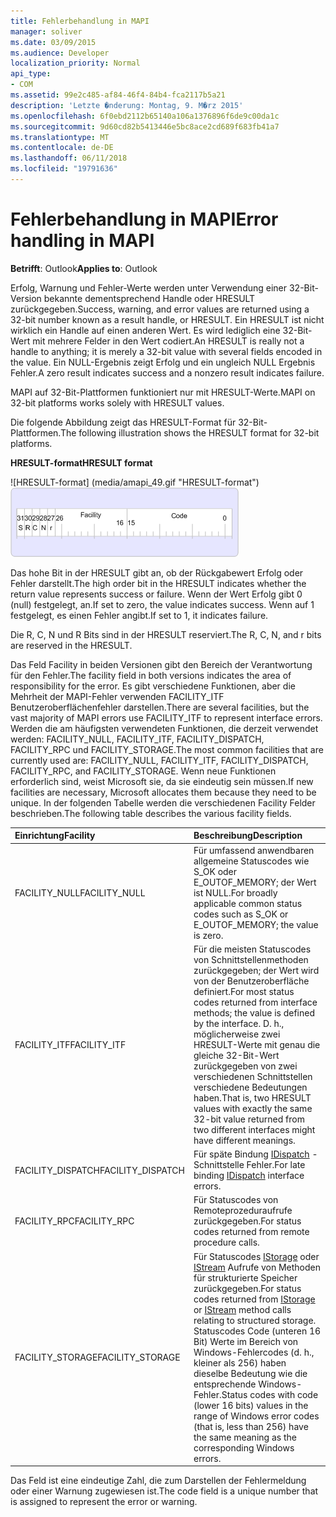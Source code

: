```yaml
---
title: Fehlerbehandlung in MAPI
manager: soliver
ms.date: 03/09/2015
ms.audience: Developer
localization_priority: Normal
api_type:
- COM
ms.assetid: 99e2c485-af84-46f4-84b4-fca2117b5a21
description: 'Letzte �nderung: Montag, 9. M�rz 2015'
ms.openlocfilehash: 6f0ebd2112b65140a106a1376896f6de9c00da1c
ms.sourcegitcommit: 9d60cd82b5413446e5bc8ace2cd689f683fb41a7
ms.translationtype: MT
ms.contentlocale: de-DE
ms.lasthandoff: 06/11/2018
ms.locfileid: "19791636"
---
```

# <a name="error-handling-in-mapi"></a><span data-ttu-id="43454-103">Fehlerbehandlung in MAPI</span><span class="sxs-lookup"><span data-stu-id="43454-103">Error handling in MAPI</span></span>

<span data-ttu-id="43454-104">**Betrifft**: Outlook</span><span class="sxs-lookup"><span data-stu-id="43454-104">**Applies to**: Outlook</span></span> 
  
<span data-ttu-id="43454-105">Erfolg, Warnung und Fehler-Werte werden unter Verwendung einer 32-Bit-Version bekannte dementsprechend Handle oder HRESULT zurückgegeben.</span><span class="sxs-lookup"><span data-stu-id="43454-105">Success, warning, and error values are returned using a 32-bit number known as a result handle, or HRESULT.</span></span> <span data-ttu-id="43454-106">Ein HRESULT ist nicht wirklich ein Handle auf einen anderen Wert. Es wird lediglich eine 32-Bit-Wert mit mehrere Felder in den Wert codiert.</span><span class="sxs-lookup"><span data-stu-id="43454-106">An HRESULT is really not a handle to anything; it is merely a 32-bit value with several fields encoded in the value.</span></span> <span data-ttu-id="43454-107">Ein NULL-Ergebnis zeigt Erfolg und ein ungleich NULL Ergebnis Fehler.</span><span class="sxs-lookup"><span data-stu-id="43454-107">A zero result indicates success and a nonzero result indicates failure.</span></span>
  
<span data-ttu-id="43454-108">MAPI auf 32-Bit-Plattformen funktioniert nur mit HRESULT-Werte.</span><span class="sxs-lookup"><span data-stu-id="43454-108">MAPI on 32-bit platforms works solely with HRESULT values.</span></span>
  
<span data-ttu-id="43454-109">Die folgende Abbildung zeigt das HRESULT-Format für 32-Bit-Plattformen.</span><span class="sxs-lookup"><span data-stu-id="43454-109">The following illustration shows the HRESULT format for 32-bit platforms.</span></span>
  
<span data-ttu-id="43454-110">**HRESULT-format**</span><span class="sxs-lookup"><span data-stu-id="43454-110">**HRESULT format**</span></span>
  
<span data-ttu-id="43454-111">![HRESULT-format] (media/amapi_49.gif "HRESULT-format")</span><span class="sxs-lookup"><span data-stu-id="43454-111">![HRESULT format](media/amapi_49.gif "HRESULT format")</span></span>
  
<span data-ttu-id="43454-112">Das hohe Bit in der HRESULT gibt an, ob der Rückgabewert Erfolg oder Fehler darstellt.</span><span class="sxs-lookup"><span data-stu-id="43454-112">The high order bit in the HRESULT indicates whether the return value represents success or failure.</span></span> <span data-ttu-id="43454-113">Wenn der Wert Erfolg gibt 0 (null) festgelegt, an.</span><span class="sxs-lookup"><span data-stu-id="43454-113">If set to zero, the value indicates success.</span></span> <span data-ttu-id="43454-114">Wenn auf 1 festgelegt, es einen Fehler angibt.</span><span class="sxs-lookup"><span data-stu-id="43454-114">If set to 1, it indicates failure.</span></span>
  
<span data-ttu-id="43454-115">Die R, C, N und R Bits sind in der HRESULT reserviert.</span><span class="sxs-lookup"><span data-stu-id="43454-115">The R, C, N, and r bits are reserved in the HRESULT.</span></span>
  
<span data-ttu-id="43454-116">Das Feld Facility in beiden Versionen gibt den Bereich der Verantwortung für den Fehler.</span><span class="sxs-lookup"><span data-stu-id="43454-116">The facility field in both versions indicates the area of responsibility for the error.</span></span> <span data-ttu-id="43454-117">Es gibt verschiedene Funktionen, aber die Mehrheit der MAPI-Fehler verwenden FACILITY_ITF Benutzeroberflächenfehler darstellen.</span><span class="sxs-lookup"><span data-stu-id="43454-117">There are several facilities, but the vast majority of MAPI errors use FACILITY_ITF to represent interface errors.</span></span> <span data-ttu-id="43454-118">Werden die am häufigsten verwendeten Funktionen, die derzeit verwendet werden: FACILITY_NULL, FACILITY_ITF, FACILITY_DISPATCH, FACILITY_RPC und FACILITY_STORAGE.</span><span class="sxs-lookup"><span data-stu-id="43454-118">The most common facilities that are currently used are: FACILITY_NULL, FACILITY_ITF, FACILITY_DISPATCH, FACILITY_RPC, and FACILITY_STORAGE.</span></span> <span data-ttu-id="43454-119">Wenn neue Funktionen erforderlich sind, weist Microsoft sie, da sie eindeutig sein müssen.</span><span class="sxs-lookup"><span data-stu-id="43454-119">If new facilities are necessary, Microsoft allocates them because they need to be unique.</span></span> <span data-ttu-id="43454-120">In der folgenden Tabelle werden die verschiedenen Facility Felder beschrieben.</span><span class="sxs-lookup"><span data-stu-id="43454-120">The following table describes the various facility fields.</span></span>
  
|<span data-ttu-id="43454-121">Einrichtung</span><span class="sxs-lookup"><span data-stu-id="43454-121">Facility</span></span>|<span data-ttu-id="43454-122">Beschreibung</span><span class="sxs-lookup"><span data-stu-id="43454-122">Description</span></span>|
|:-----|:-----|
|<span data-ttu-id="43454-123">FACILITY_NULL</span><span class="sxs-lookup"><span data-stu-id="43454-123">FACILITY_NULL</span></span>  <br/> |<span data-ttu-id="43454-124">Für umfassend anwendbaren allgemeine Statuscodes wie S_OK oder E_OUTOF_MEMORY; der Wert ist NULL.</span><span class="sxs-lookup"><span data-stu-id="43454-124">For broadly applicable common status codes such as S_OK or E_OUTOF_MEMORY; the value is zero.</span></span>  <br/> |
|<span data-ttu-id="43454-125">FACILITY_ITF</span><span class="sxs-lookup"><span data-stu-id="43454-125">FACILITY_ITF</span></span>  <br/> |<span data-ttu-id="43454-126">Für die meisten Statuscodes von Schnittstellenmethoden zurückgegeben; der Wert wird von der Benutzeroberfläche definiert.</span><span class="sxs-lookup"><span data-stu-id="43454-126">For most status codes returned from interface methods; the value is defined by the interface.</span></span> <span data-ttu-id="43454-127">D. h., möglicherweise zwei HRESULT-Werte mit genau die gleiche 32-Bit-Wert zurückgegeben von zwei verschiedenen Schnittstellen verschiedene Bedeutungen haben.</span><span class="sxs-lookup"><span data-stu-id="43454-127">That is, two HRESULT values with exactly the same 32-bit value returned from two different interfaces might have different meanings.</span></span>  <br/> |
|<span data-ttu-id="43454-128">FACILITY_DISPATCH</span><span class="sxs-lookup"><span data-stu-id="43454-128">FACILITY_DISPATCH</span></span>  <br/> |<span data-ttu-id="43454-129">Für späte Bindung [IDispatch](http://msdn.microsoft.com/en-us/library/ms221608.aspx) -Schnittstelle Fehler.</span><span class="sxs-lookup"><span data-stu-id="43454-129">For late binding [IDispatch](http://msdn.microsoft.com/en-us/library/ms221608.aspx) interface errors.</span></span>  <br/> |
|<span data-ttu-id="43454-130">FACILITY_RPC</span><span class="sxs-lookup"><span data-stu-id="43454-130">FACILITY_RPC</span></span>  <br/> |<span data-ttu-id="43454-131">Für Statuscodes von Remoteprozeduraufrufe zurückgegeben.</span><span class="sxs-lookup"><span data-stu-id="43454-131">For status codes returned from remote procedure calls.</span></span>  <br/> |
|<span data-ttu-id="43454-132">FACILITY_STORAGE</span><span class="sxs-lookup"><span data-stu-id="43454-132">FACILITY_STORAGE</span></span>  <br/> |<span data-ttu-id="43454-133">Für Statuscodes [IStorage](http://msdn.microsoft.com/en-us/library/aa380015%28VS.85%29.aspx) oder [IStream](http://msdn.microsoft.com/en-us/library/aa380034%28VS.85%29.aspx) Aufrufe von Methoden für strukturierte Speicher zurückgegeben.</span><span class="sxs-lookup"><span data-stu-id="43454-133">For status codes returned from [IStorage](http://msdn.microsoft.com/en-us/library/aa380015%28VS.85%29.aspx) or [IStream](http://msdn.microsoft.com/en-us/library/aa380034%28VS.85%29.aspx) method calls relating to structured storage.</span></span> <span data-ttu-id="43454-134">Statuscodes Code (unteren 16 Bit) Werte im Bereich von Windows-Fehlercodes (d. h., kleiner als 256) haben dieselbe Bedeutung wie die entsprechende Windows-Fehler.</span><span class="sxs-lookup"><span data-stu-id="43454-134">Status codes with code (lower 16 bits) values in the range of Windows error codes (that is, less than 256) have the same meaning as the corresponding Windows errors.</span></span>  <br/> |
   
<span data-ttu-id="43454-135">Das Feld ist eine eindeutige Zahl, die zum Darstellen der Fehlermeldung oder einer Warnung zugewiesen ist.</span><span class="sxs-lookup"><span data-stu-id="43454-135">The code field is a unique number that is assigned to represent the error or warning.</span></span>
  

